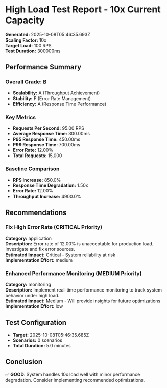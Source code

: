 # High Load Test Report - 10x Current Capacity

**Generated:** 2025-10-08T05:46:35.693Z  
**Scaling Factor:** 10x  
**Target Load:** 100 RPS  
**Test Duration:** 300000ms

## Performance Summary

### Overall Grade: B

- **Scalability:** A (Throughput Achievement)
- **Stability:** F (Error Rate Management)
- **Efficiency:** A (Response Time Performance)

### Key Metrics

- **Requests Per Second:** 95.00 RPS
- **Average Response Time:** 300.00ms
- **P95 Response Time:** 450.00ms
- **P99 Response Time:** 700.00ms
- **Error Rate:** 12.00%
- **Total Requests:** 15,000

### Baseline Comparison

- **RPS Increase:** 850.0%
- **Response Time Degradation:** 1.50x
- **Error Rate:** 12.00%
- **Throughput Increase:** 4900.0%

## Recommendations


### Fix High Error Rate (CRITICAL Priority)

**Category:** application  
**Description:** Error rate of 12.00% is unacceptable for production load. Investigate and fix error sources.  
**Estimated Impact:** Critical - System reliability at risk  
**Implementation Effort:** medium


### Enhanced Performance Monitoring (MEDIUM Priority)

**Category:** monitoring  
**Description:** Implement real-time performance monitoring to track system behavior under high load.  
**Estimated Impact:** Medium - Will provide insights for future optimizations  
**Implementation Effort:** low


## Test Configuration

- **Target:** 2025-10-08T05:46:35.685Z
- **Scenarios:** 0 scenarios
- **Total Duration:** 5.0 minutes

## Conclusion

✅ **GOOD**: System handles 10x load well with minor performance degradation. Consider implementing recommended optimizations.
